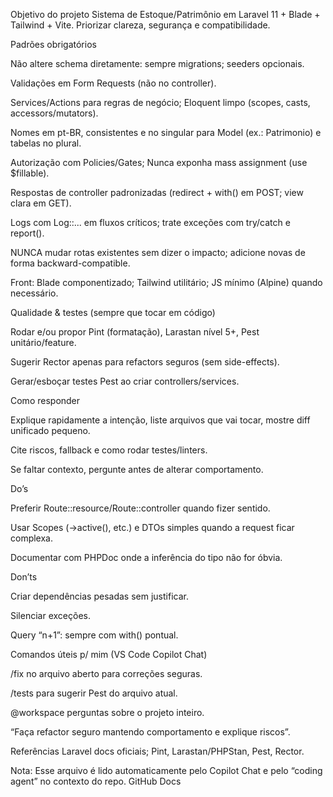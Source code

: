 Objetivo do projeto
Sistema de Estoque/Patrimônio em Laravel 11 + Blade + Tailwind + Vite. Priorizar clareza, segurança e compatibilidade.

Padrões obrigatórios

Não altere schema diretamente: sempre migrations; seeders opcionais.

Validações em Form Requests (não no controller).

Services/Actions para regras de negócio; Eloquent limpo (scopes, casts, accessors/mutators).

Nomes em pt-BR, consistentes e no singular para Model (ex.: Patrimonio) e tabelas no plural.

Autorização com Policies/Gates; Nunca exponha mass assignment (use $fillable).

Respostas de controller padronizadas (redirect + with() em POST; view clara em GET).

Logs com Log::... em fluxos críticos; trate exceções com try/catch e report().

NUNCA mudar rotas existentes sem dizer o impacto; adicione novas de forma backward-compatible.

Front: Blade componentizado; Tailwind utilitário; JS mínimo (Alpine) quando necessário.

Qualidade & testes (sempre que tocar em código)

Rodar e/ou propor Pint (formatação), Larastan nível 5+, Pest unitário/feature.

Sugerir Rector apenas para refactors seguros (sem side-effects).

Gerar/esboçar testes Pest ao criar controllers/services.

Como responder

Explique rapidamente a intenção, liste arquivos que vai tocar, mostre diff unificado pequeno.

Cite riscos, fallback e como rodar testes/linters.

Se faltar contexto, pergunte antes de alterar comportamento.

Do’s

Preferir Route::resource/Route::controller quando fizer sentido.

Usar Scopes (->active(), etc.) e DTOs simples quando a request ficar complexa.

Documentar com PHPDoc onde a inferência do tipo não for óbvia.

Don’ts

Criar dependências pesadas sem justificar.

Silenciar exceções.

Query “n+1”: sempre com with() pontual.

Comandos úteis p/ mim (VS Code Copilot Chat)

/fix no arquivo aberto para correções seguras.

/tests para sugerir Pest do arquivo atual.

@workspace perguntas sobre o projeto inteiro.

“Faça refactor seguro mantendo comportamento e explique riscos”.

Referências
Laravel docs oficiais; Pint, Larastan/PHPStan, Pest, Rector.

Nota: Esse arquivo é lido automaticamente pelo Copilot Chat e pelo “coding agent” no contexto do repo. 
GitHub Docs